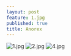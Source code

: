```yaml
---
layout: post
feature: 1.jpg
published: true
title: Anorex
---
```

![1.jpg]({{site.baseurl}}/assets/images/posts/1.jpg)
![2.jpg]({{site.baseurl}}/assets/images/posts/2.jpg)
![4.jpg]({{site.baseurl}}/assets/images/posts/4.jpg)
